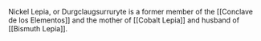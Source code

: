Nickel Lepia, or Durgclaugsurruryte is a former member of the [[Conclave de los Elementos]] and the mother of [[Cobalt Lepia]] and husband of [[Bismuth Lepia]]. 